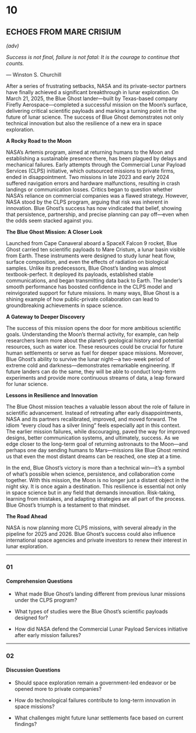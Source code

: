 # 10

## ECHOES FROM MARE CRISIUM  
*(adv)*  

*Success is not final, failure is not fatal: It is the courage to continue that counts.*  

— Winston S. Churchill  

After a series of frustrating setbacks, NASA and its private-sector partners have finally achieved a significant breakthrough in lunar exploration. On March 21, 2025, the Blue Ghost lander—built by Texas-based company Firefly Aerospace—completed a successful mission on the Moon’s surface, delivering critical scientific payloads and marking a turning point in the future of lunar science. The success of Blue Ghost demonstrates not only technical innovation but also the resilience of a new era in space exploration.  

**A Rocky Road to the Moon**  

NASA’s Artemis program, aimed at returning humans to the Moon and establishing a sustainable presence there, has been plagued by delays and mechanical failures. Early attempts through the Commercial Lunar Payload Services (CLPS) initiative, which outsourced missions to private firms, ended in disappointment. Two missions in late 2023 and early 2024 suffered navigation errors and hardware malfunctions, resulting in crash landings or communication losses. Critics began to question whether NASA’s reliance on commercial companies was a flawed strategy. However, NASA stood by the CLPS program, arguing that risk was inherent in innovation. Blue Ghost’s success has now vindicated that belief, showing that persistence, partnership, and precise planning can pay off—even when the odds seem stacked against you.  

**The Blue Ghost Mission: A Closer Look**  

Launched from Cape Canaveral aboard a SpaceX Falcon 9 rocket, Blue Ghost carried ten scientific payloads to Mare Cristum, a lunar basin visible from Earth. These instruments were designed to study lunar heat flow, surface composition, and even the effects of radiation on biological samples. Unlike its predecessors, Blue Ghost’s landing was almost textbook-perfect. It deployed its payloads, established stable communications, and began transmitting data back to Earth. The lander’s smooth performance has boosted confidence in the CLPS model and reinvigorated support for future missions. In many ways, Blue Ghost is a shining example of how public-private collaboration can lead to groundbreaking achievements in space science.  

**A Gateway to Deeper Discovery**  

The success of this mission opens the door for more ambitious scientific goals. Understanding the Moon’s thermal activity, for example, can help researchers learn more about the planet’s geological history and potential resources, such as water ice. These resources could be crucial for future human settlements or serve as fuel for deeper space missions. Moreover, Blue Ghost’s ability to survive the lunar night—a two-week period of extreme cold and darkness—demonstrates remarkable engineering. If future landers can do the same, they will be able to conduct long-term experiments and provide more continuous streams of data, a leap forward for lunar science.  

**Lessons in Resilience and Innovation**  

The Blue Ghost mission teaches a valuable lesson about the role of failure in scientific advancement. Instead of retreating after early disappointments, NASA and its partners recalibrated, improved, and moved forward. The idiom “every cloud has a silver lining” feels especially apt in this context. The earlier mission failures, while discouraging, paved the way for improved designs, better communication systems, and ultimately, success. As we edge closer to the long-term goal of returning astronauts to the Moon—and perhaps one day sending humans to Mars—missions like Blue Ghost remind us that even the most distant dreams can be reached, one step at a time.  

In the end, Blue Ghost’s victory is more than a technical win—it’s a symbol of what’s possible when science, persistence, and collaboration come together. With this mission, the Moon is no longer just a distant object in the night sky. It is once again a destination. This resilience is essential not only in space science but in any field that demands innovation. Risk-taking, learning from mistakes, and adapting strategies are all part of the process. Blue Ghost’s triumph is a testament to that mindset.  

**The Road Ahead**  

NASA is now planning more CLPS missions, with several already in the pipeline for 2025 and 2026. Blue Ghost’s success could also influence international space agencies and private investors to renew their interest in lunar exploration.  

---

### 01  
#### Comprehension Questions  

- What made Blue Ghost’s landing different from previous lunar missions under the CLPS program?  

- What types of studies were the Blue Ghost’s scientific payloads designed for?  

- How did NASA defend the Commercial Lunar Payload Services initiative after early mission failures?  

---

### 02  
#### Discussion Questions  

- Should space exploration remain a government-led endeavor or be opened more to private companies?  

- How do technological failures contribute to long-term innovation in space missions?  

- What challenges might future lunar settlements face based on current findings?  
